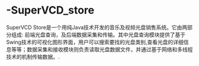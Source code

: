 # -SuperVCD_store
SuperVCD Store是一个用纯Java技术开发的音乐及视频光盘销售系统。它由两部分组成: 前端光盘查询，及后端数据采集和传输。其中光盘查询模块提供了基于Swing技术的可视化图形界面，用户可以搜索要找的光盘类别,查看光盘的详细信息等等；数据采集和接收模块则负责读取光盘数据文件，并通过基于网络和多线程技术的机制传输数据。.

